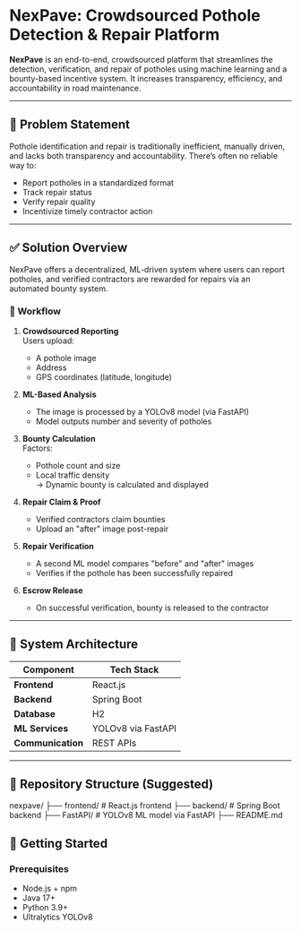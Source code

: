 # NexPave: Crowdsourced Pothole Detection & Repair Platform

**NexPave** is an end-to-end, crowdsourced platform that streamlines the detection, verification, and repair of potholes using machine learning and a bounty-based incentive system. It increases transparency, efficiency, and accountability in road maintenance.

---

## 🚧 Problem Statement

Pothole identification and repair is traditionally inefficient, manually driven, and lacks both transparency and accountability. There’s often no reliable way to:
- Report potholes in a standardized format
- Track repair status
- Verify repair quality
- Incentivize timely contractor action

---

## ✅ Solution Overview

NexPave offers a decentralized, ML-driven system where users can report potholes, and verified contractors are rewarded for repairs via an automated bounty system.

### 🔁 Workflow

1. **Crowdsourced Reporting**  
   Users upload:
   - A pothole image  
   - Address  
   - GPS coordinates (latitude, longitude)  

2. **ML-Based Analysis**  
   - The image is processed by a YOLOv8 model (via FastAPI)  
   - Model outputs number and severity of potholes  

3. **Bounty Calculation**  
   Factors:
   - Pothole count and size  
   - Local traffic density  
   → Dynamic bounty is calculated and displayed  

4. **Repair Claim & Proof**  
   - Verified contractors claim bounties  
   - Upload an "after" image post-repair  

5. **Repair Verification**  
   - A second ML model compares "before" and "after" images  
   - Verifies if the pothole has been successfully repaired  

6. **Escrow Release**  
   - On successful verification, bounty is released to the contractor

---

## 🧱 System Architecture

| Component        | Tech Stack         |
|------------------|--------------------|
| **Frontend**     | React.js           |
| **Backend**      | Spring Boot        |
| **Database**     | H2                 |
| **ML Services**  | YOLOv8 via FastAPI |
| **Communication**| REST APIs          |

---

## 📂 Repository Structure (Suggested)

nexpave/
├── frontend/             # React.js frontend
├── backend/              # Spring Boot backend
├── FastAPI/              # YOLOv8 ML model via FastAPI
├── README.md


## 🚀 Getting Started

### Prerequisites
- Node.js + npm
- Java 17+
- Python 3.9+
- Ultralytics YOLOv8
